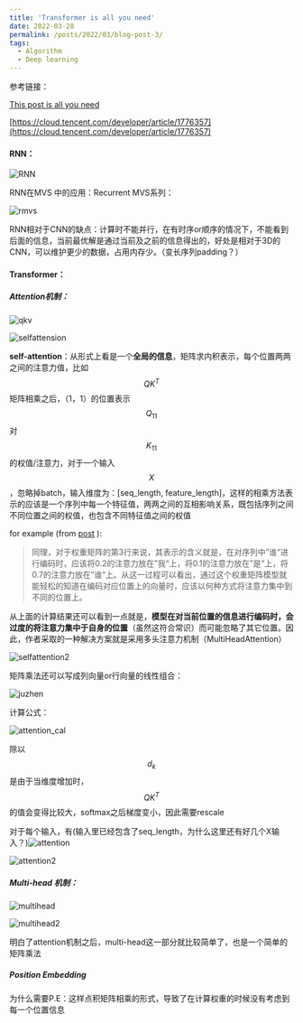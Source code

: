 ```yaml
---
title: 'Transformer is all you need'
date: 2022-03-28
permalink: /posts/2022/03/blog-post-3/
tags:
  - Algorithm
  - Deep learning
---
```






参考链接：

[This post is all you need](https://www.ylkz.life/deeplearning/p10553832/)

[https://cloud.tencent.com/developer/article/1776357](https://cloud.tencent.com/developer/article/1776357)

#### RNN：

![RNN](.\post\RNN.jpg)

RNN在MVS 中的应用：Recurrent MVS系列：

![rmvs](.\post\rmvs.png)

RNN相对于CNN的缺点：计算时不能并行，在有时序or顺序的情况下，不能看到后面的信息，当前最优解是通过当前及之前的信息得出的，好处是相对于3D的CNN，可以维护更少的数据，占用内存少。（变长序列padding？）



#### Transformer：

##### Attention机制：

![qkv](.\post\qkv.png)

![selfattension](..\images\post\selfattension.png)

**self-attention**：从形式上看是一个**全局的信息**，矩阵求内积表示，每个位置两两之间的注意力值，比如$$QK^T$$矩阵相乘之后，（1，1）的位置表示$$Q_{11}$$对$$K_{11}$$的权值/注意力，对于一个输入$$X$$，忽略掉batch，输入维度为：[seq_length, feature_length]，这样的相乘方法表示的应该是一个序列中每一个特征值，两两之间的互相影响关系，既包括序列之间不同位置之间的权值，也包含不同特征值之间的权值

for example (from [post](https://www.ylkz.life/deeplearning/p10553832/) ):

> 同理，对于权重矩阵的第3行来说，其表示的含义就是，在对序列中”谁“进行编码时，应该将0.2的注意力放在”我“上，将0.1的注意力放在”是“上，将0.7的注意力放在”谁“上。从这一过程可以看出，通过这个权重矩阵模型就能轻松的知道在编码对应位置上的向量时，应该以何种方式将注意力集中到不同的位置上。

从上面的计算结果还可以看到一点就是，**模型在对当前位置的信息进行编码时，会过度的将注意力集中于自身的位置**（虽然这符合常识）而可能忽略了其它位置。因此，作者采取的一种解决方案就是采用多头注意力机制（MultiHeadAttention）

![selfattention2](.\post\selfattention2.png)

矩阵乘法还可以写成列向量or行向量的线性组合：

![juzhen](.\post\juzhen.png)

计算公式：

![attention_cal](.\post\attention_cal.png)

除以$$d_k$$是由于当维度增加时，$$QK^T$$的值会变得比较大，softmax之后梯度变小，因此需要rescale

对于每个输入，有(输入里已经包含了seq_length，为什么这里还有好几个X输入？)![attention](.\post\attention.jpeg)

![attention2](.\post\attention2.jpeg)



##### **Multi-head 机制：**

![multihead](.\post\multihead.jpeg)

![multihead2](.\post\multihead2.png)

明白了attention机制之后，multi-head这一部分就比较简单了，也是一个简单的矩阵乘法

##### Position Embedding

为什么需要P.E：这样点积矩阵相乘的形式，导致了在计算权重的时候没有考虑到每一个位置信息

